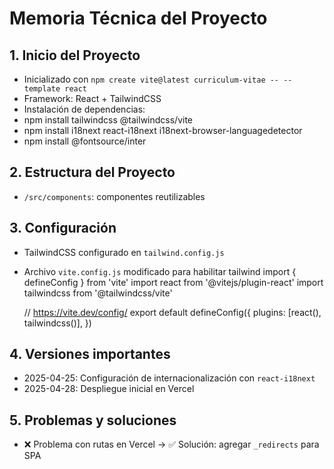 # Memoria Técnica del Proyecto

## 1. Inicio del Proyecto

- Inicializado con `npm create vite@latest curriculum-vitae -- --template react`
- Framework: React + TailwindCSS
- Instalación de dependencias:
- npm install tailwindcss @tailwindcss/vite
- npm install i18next react-i18next i18next-browser-languagedetector
- npm install @fontsource/inter

## 2. Estructura del Proyecto

- `/src/components`: componentes reutilizables

## 3. Configuración

- TailwindCSS configurado en `tailwind.config.js`
- Archivo `vite.config.js` modificado para habilitar tailwind
   import { defineConfig } from 'vite'
   import react from '@vitejs/plugin-react'
   import tailwindcss from '@tailwindcss/vite'

   // https://vite.dev/config/
   export default defineConfig({
   plugins: [react(), tailwindcss()],
   })

## 4. Versiones importantes

- 2025-04-25: Configuración de internacionalización con `react-i18next`
- 2025-04-28: Despliegue inicial en Vercel

## 5. Problemas y soluciones

- ❌ Problema con rutas en Vercel → ✅ Solución: agregar `_redirects` para SPA